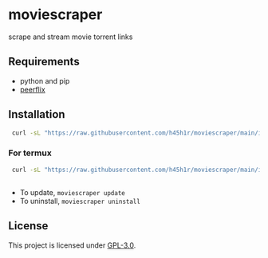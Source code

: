 # moviescraper
scrape and stream movie torrent links

## Requirements
* python and pip
* [peerflix](https://github.com/mafintosh/peerflix) 

## Installation

```sh
 curl -sL "https://raw.githubusercontent.com/h45h1r/moviescraper/main/install.sh" | bash
```

### For termux
```sh
 curl -sL "https://raw.githubusercontent.com/h45h1r/moviescraper/main/install-termux.sh" | bash
```
##
- To update, `moviescraper update`
- To uninstall, `moviescraper uninstall`

## License
This project is licensed under [GPL-3.0](https://raw.githubusercontent.com/Illumina/licenses/master/gpl-3.0.txt).
